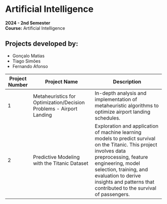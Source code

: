 # Artificial Intelligence

**2024 - 2nd Semester**  
**Course:** Artificial Intelligence

## Projects developed by:
- Gonçalo Matias
- Tiago Simões
- Fernando Afonso

| Project Number | Project Name                                          | Description                                                                                               |
|----------------|-------------------------------------------------------|-----------------------------------------------------------------------------------------------------------|
| 1              | Metaheuristics for Optimization/Decision Problems - Airport Landing | In-depth analysis and implementation of metaheuristic algorithms to optimize airport landing schedules.   |
| 2              | Predictive Modeling with the Titanic Dataset         | Exploration and application of machine learning models to predict survival on the Titanic. This project involves data preprocessing, feature engineering, model selection, training, and evaluation to derive insights and patterns that contributed to the survival of passengers. |
